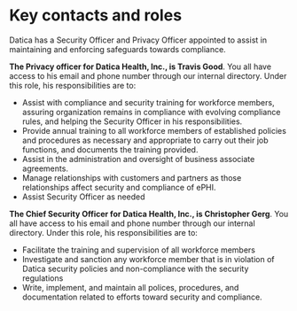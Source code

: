 # Key contacts and roles

Datica has a Security Officer and Privacy Officer appointed to assist in maintaining and enforcing safeguards towards compliance.

**The Privacy officer for Datica Health, Inc., is Travis Good**. You all have access to his email and phone number through our internal directory. Under this role, his responsibilities are to:

- Assist with compliance and security training for workforce members, assuring organization remains in compliance with evolving compliance rules, and helping the Security Officer in his responsibilities.
- Provide annual training to all workforce members of established policies and procedures as necessary and appropriate to carry out their job functions, and documents the training provided.
- Assist in the administration and oversight of business associate agreements.
- Manage relationships with customers and partners as those relationships affect security and compliance of ePHI.
- Assist Security Officer as needed

**The Chief Security Officer for Datica Health, Inc., is Christopher Gerg**. You all have access to his email and phone number through our internal directory. Under this role, his responsibilities are to:

- Facilitate the training and supervision of all workforce members
- Investigate and sanction any workforce member that is in violation of Datica security policies and non-compliance with the security regulations
- Write, implement, and maintain all polices, procedures, and documentation related to efforts toward security and compliance.

